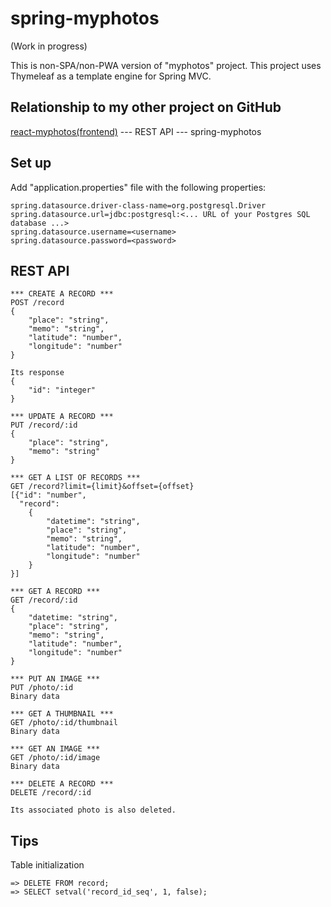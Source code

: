 # spring-myphotos
 
(Work in progress)

This is non-SPA/non-PWA version of "myphotos" project. This project uses Thymeleaf as a template engine for Spring MVC.

## Relationship to my other project on GitHub

[react-myphotos(frontend)](https://github.com/araobp/react-myphotos) --- REST API --- spring-myphotos

## Set up

Add "application.properties" file with the following properties:

```
spring.datasource.driver-class-name=org.postgresql.Driver
spring.datasource.url=jdbc:postgresql:<... URL of your Postgres SQL database ...>
spring.datasource.username=<username>
spring.datasource.password=<password>
```

## REST API

```
*** CREATE A RECORD ***
POST /record
{
    "place": "string",
    "memo": "string",
    "latitude": "number",
    "longitude": "number"
}

Its response
{
    "id": "integer"
}

*** UPDATE A RECORD ***
PUT /record/:id
{
    "place": "string",
    "memo": "string"
}

*** GET A LIST OF RECORDS ***
GET /record?limit={limit}&offset={offset}
[{"id": "number", 
  "record":
    {
        "datetime": "string",
        "place": "string",
        "memo": "string",
        "latitude": "number",
        "longitude": "number"
    }
}]

*** GET A RECORD ***
GET /record/:id
{
    "datetime: "string",
    "place": "string",
    "memo": "string",
    "latitude": "number",
    "longitude": "number"
}

*** PUT AN IMAGE ***
PUT /photo/:id
Binary data

*** GET A THUMBNAIL ***
GET /photo/:id/thumbnail
Binary data

*** GET AN IMAGE ***
GET /photo/:id/image
Binary data

*** DELETE A RECORD ***
DELETE /record/:id

Its associated photo is also deleted.

```

## Tips

Table initialization
```
=> DELETE FROM record;
=> SELECT setval('record_id_seq', 1, false);
```
